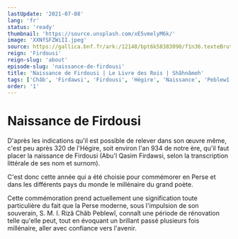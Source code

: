 ```yaml
---
lastUpdate: '2021-07-08'
lang: 'fr'
status: 'ready'
thumbnail: 'https://source.unsplash.com/xE5vmelyM6k/'
image: 'XXNfSFZWiII.jpeg'
source: https://gallica.bnf.fr/ark:/12148/bpt6k58383090/f1n36.texteBrut
reign: 'Firdousi'
reign-slug: 'about'
episode-slug: 'naissance-de-firdousi'
title: 'Naissance de Firdousi | Le Livre des Rois | Shâhnâmeh'
tags: ['Châb', 'Firdawsi', 'Firdousi', 'Hégire', 'Naissance', 'Peblewî', 'Perse', 'Qasim', 'Rizâ']
order: '1'
---
```


<!-- LTeX: language=fr -->

# Naissance de Firdousi

D'après les indications qu'il est possible de relever dans son œuvre même, c'est peu après 320 de l'Hégire, soit environ l'an 934 de notre ère, qu'il faut placer la naissance de Firdousi (Abu'l Qasim Firdawsi, selon la transcription littérale de ses nom et surnom).

C'est donc cette année qui a été choisie pour commémorer en Perse et dans les différents pays du monde le millénaire du grand poète.

Cette commémoration prend actuellement une signification toute particulière du fait que la Perse moderne, sous l'impulsion de son souverain, S. M. I. Rizâ Châb Peblewî, connaît une période de rénovation telle qu'elle peut, tout en évoquant un brillant passé plusieurs fois millénaire, aller avec confiance vers l'avenir.

